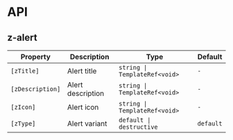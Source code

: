 # API

## z-alert

| Property         | Description       | Type                          | Default   |
| ---------------- | ----------------- | ----------------------------- | --------- |
| `[zTitle]`       | Alert title       | `string \| TemplateRef<void>` | `-`       |
| `[zDescription]` | Alert description | `string \| TemplateRef<void>` | `-`       |
| `[zIcon]`        | Alert icon        | `string \| TemplateRef<void>` | `-`       |
| `[zType]`        | Alert variant     | `default \| destructive`      | `default` |
